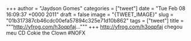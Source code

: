 
+++
author = "Jaydson Gomes"
categories = ["tweet"]
date = "Tue Feb 08 16:09:37 +0000 2011"
draft = false
image = "{TWEET_IMAGE}"
slug = "01b317387cb46cdc00efa57894c325e71d10b862"
tags = ["tweet"]
title = """http://yfrog.com/h3oqpfaj..."""
+++
http://yfrog.com/h3oqpfaj chegou meu CD Cokie the Clown #NOFX
